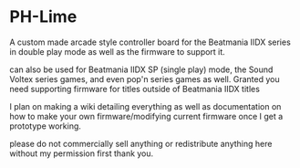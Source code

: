 # PH-Lime
A custom made arcade style controller board for the Beatmania IIDX series in double play mode as well as the firmware to support it.

can also be used for Beatmania IIDX SP (single play) mode, the Sound Voltex series games, and even pop'n series games as well. Granted you need supporting firmware for titles outside of Beatmania IIDX titles

I plan on making a wiki detailing everything as well as documentation on how to make your own firmware/modifying current firmware once I get a prototype working.

please do not commercially sell anything or redistribute anything here without my permission first thank you.
